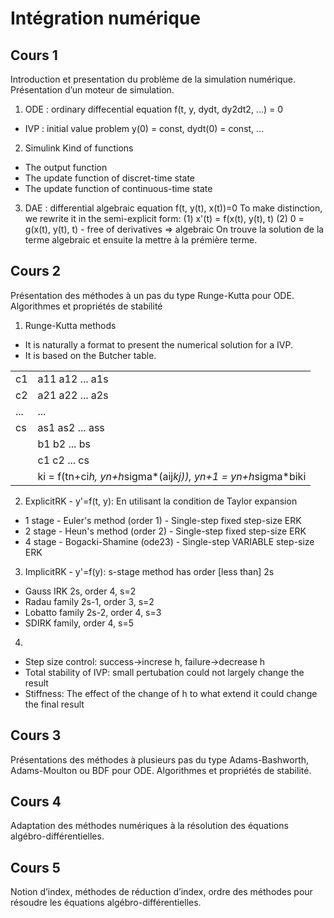 # Intégration numérique

## Cours 1

Introduction et presentation du problème de la simulation numérique. Présentation d’un moteur de simulation.

1. ODE : ordinary diffecential equation f(t, y, dydt, dy2dt2, ...) = 0
* IVP : initial value problem y(0) = const, dydt(0) = const, ...

2. Simulink
Kind of functions
* The output function
* The update function of discret-time state
* The update function of continuous-time state

3. DAE : differential algebraic equation f(t, y(t), x(t))=0
To make distinction, we rewrite it in the semi-explicit form:
(1) x'(t) = f(x(t), y(t), t)
(2) 0 = g(x(t), y(t), t) - free of derivatives => algebraic
On trouve la solution de la terme algebraic et ensuite la mettre à la prémière terme.

## Cours 2

Présentation des méthodes à un pas du type Runge-Kutta pour ODE. Algorithmes et propriétés de stabilité

1. Runge-Kutta methods
* It is naturally a format to present the numerical solution for a IVP.
* It is based on the Butcher table. 

|     |			|
|-----|-----------------|
| c1  | a11 a12 ... a1s |
| c2  | a21 a22 ... a2s |
| ... | ...             |
| cs  | as1 as2 ... ass |
|     | b1 b2 ... bs    |
|     | c1 c2 ... cs    | 
||ki = f(tn+ci*h, yn+h*sigma*(aij*kj)), yn+1 = yn+h*sigma*biki|

2. ExplicitRK - y'=f(t, y): En utilisant la condition de Taylor expansion 
* 1 stage - Euler's method (order 1) - Single-step fixed step-size ERK
* 2 stage - Heun's method (order 2) - Single-step fixed step-size ERK
* 4 stage - Bogacki-Shamine (ode23) - Single-step VARIABLE  step-size ERK

3. ImplicitRK - y'=f(y): s-stage method has order [less than] 2s
* Gauss IRK 2s, order 4, s=2
* Radau family 2s-1, order 3, s=2
* Lobatto family 2s-2, order 4, s=3 
* SDIRK family, order 4, s=5

4. 
* Step size control: success->increse h, failure->decrease h
* Total stability of IVP: small pertubation could not largely change the result
* Stiffness: The effect of the change of h to what extend it could change the final result

## Cours 3

Présentations des méthodes à plusieurs pas du type Adams-Bashworth, Adams-Moulton ou BDF pour ODE. Algorithmes et propriétés de stabilité.

## Cours 4

Adaptation des méthodes numériques à la résolution des équations algébro-différentielles.

## Cours 5

Notion d’index, méthodes de réduction d’index, ordre des méthodes pour résoudre les équations algébro-différentielles.

